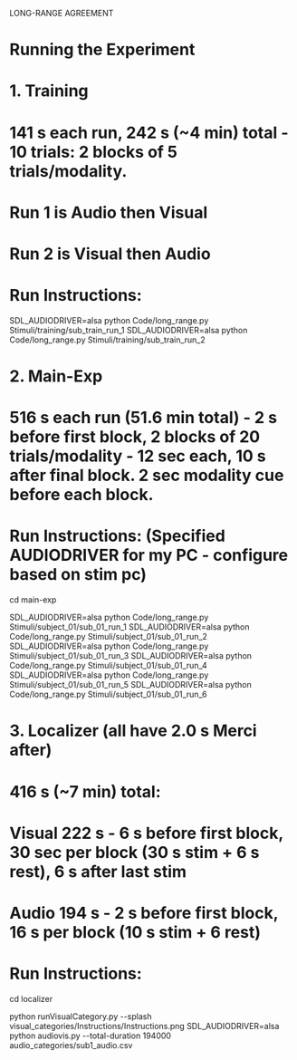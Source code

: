 LONG-RANGE AGREEMENT
# Running the Experiment

# 1. Training
# 141 s each run, 242 s (~4 min) total - 10 trials: 2 blocks of 5 trials/modality.
# Run 1 is Audio then Visual
# Run 2 is Visual then Audio

# Run Instructions:

SDL_AUDIODRIVER=alsa python Code/long_range.py Stimuli/training/sub_train_run_1
SDL_AUDIODRIVER=alsa python Code/long_range.py Stimuli/training/sub_train_run_2


# 2. Main-Exp
# 516 s each run (51.6 min total) - 2 s before first block, 2 blocks of 20 trials/modality - 12 sec each, 10 s after final block. 2 sec modality cue before each block.
# Run Instructions: (Specified AUDIODRIVER for my PC - configure based on stim pc)
cd main-exp

SDL_AUDIODRIVER=alsa python Code/long_range.py Stimuli/subject_01/sub_01_run_1
SDL_AUDIODRIVER=alsa python Code/long_range.py Stimuli/subject_01/sub_01_run_2
SDL_AUDIODRIVER=alsa python Code/long_range.py Stimuli/subject_01/sub_01_run_3
SDL_AUDIODRIVER=alsa python Code/long_range.py Stimuli/subject_01/sub_01_run_4
SDL_AUDIODRIVER=alsa python Code/long_range.py Stimuli/subject_01/sub_01_run_5
SDL_AUDIODRIVER=alsa python Code/long_range.py Stimuli/subject_01/sub_01_run_6

# 3. Localizer (all have 2.0 s Merci after)
# 416 s (~7 min) total:
# Visual 222 s - 6 s before first block, 30 sec per block (30 s stim + 6 s rest), 6 s after last stim
# Audio	 194 s - 2 s before first block, 16 s per block (10 s stim + 6 rest)
# Run Instructions:
cd localizer


python runVisualCategory.py --splash visual_categories/Instructions/Instructions.png
SDL_AUDIODRIVER=alsa python audiovis.py --total-duration 194000 audio_categories/sub1_audio.csv
